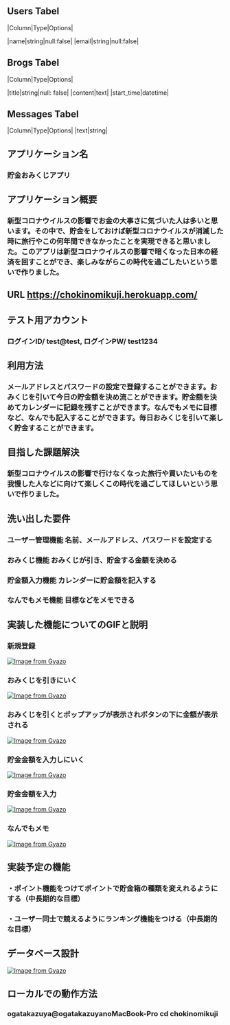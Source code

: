 ## Users Tabel

|Column|Type|Options|

|name|string|null:false|
|email|string|null:false|


## Brogs Tabel

|Column|Type|Options|

|title|string|null: false|
|content|text|
|start_time|datetime|


## Messages Tabel

|Column|Type|Options|
|text|string|




## アプリケーション名	
### 貯金おみくじアプリ

## アプリケーション概要	
### 新型コロナウイルスの影響でお金の大事さに気づいた人は多いと思います。その中で、貯金をしておけば新型コロナウイルスが消滅した時に旅行やこの何年間できなかったことを実現できると思いました。このアプリは新型コロナウイルスの影響で暗くなった日本の経済を回すことができ、楽しみながらこの時代を過ごしたいという思いで作りました。

## URL	https://chokinomikuji.herokuapp.com/

## テスト用アカウント
### ログインID/ test@test, ログインPW/ test1234	


## 利用方法	
### メールアドレスとパスワードの設定で登録することができます。おみくじを引いて今日の貯金額を決め流ことができます。貯金額を決めてカレンダーに記録を残すことができます。なんでもメモに目標など、なんでも記入することができます。毎日おみくじを引いて楽しく貯金することができます。

## 目指した課題解決	
### 新型コロナウイルスの影響で行けなくなった旅行や買いたいものを我慢した人などに向けて楽しくこの時代を過ごしてほしいという思いで作りました。

## 洗い出した要件	
### ユーザー管理機能 名前、メールアドレス、パスワードを設定する
### おみくじ機能 おみくじが引き、貯金する金額を決める
### 貯金額入力機能 カレンダーに貯金額を記入する
### なんでもメモ機能 目標などをメモできる

## 実装した機能についてのGIFと説明	
### 新規登録
[![Image from Gyazo](https://i.gyazo.com/cb2a4c6b693c9189df2839e7f49ac93d.png)](https://gyazo.com/cb2a4c6b693c9189df2839e7f49ac93d)
### おみくじを引きにいく
[![Image from Gyazo](https://i.gyazo.com/8a7d4c9a7106661f254b85de1fb686b6.gif)](https://gyazo.com/8a7d4c9a7106661f254b85de1fb686b6)
### おみくじを引くとポップアップが表示されボタンの下に金額が表示される
[![Image from Gyazo](https://i.gyazo.com/710958dd685ef508088ab0e3a6bfe5c0.gif)](https://gyazo.com/710958dd685ef508088ab0e3a6bfe5c0)
### 貯金金額を入力しにいく
[![Image from Gyazo](https://i.gyazo.com/b7ae821c76e1fe01d2a7907365dbf26d.gif)](https://gyazo.com/b7ae821c76e1fe01d2a7907365dbf26d)
### 貯金金額を入力
[![Image from Gyazo](https://i.gyazo.com/38e99fe643f7b395e786b337f6988f02.gif)](https://gyazo.com/38e99fe643f7b395e786b337f6988f02)
### なんでもメモ
[![Image from Gyazo](https://i.gyazo.com/c77f6d590c0d6febaf41d55ce61bd176.gif)](https://gyazo.com/c77f6d590c0d6febaf41d55ce61bd176)

## 実装予定の機能	
### ・ポイント機能をつけてポイントで貯金箱の種類を変えれるようにする（中長期的な目標）
### ・ユーザー同士で競えるようにランキング機能をつける（中長期的な目標）

## データベース設計 	
[![Image from Gyazo](https://i.gyazo.com/64cb2568057944c70553ba9ee7981435.png)](https://gyazo.com/64cb2568057944c70553ba9ee7981435) 
## ローカルでの動作方法	
### ogatakazuya@ogatakazuyanoMacBook-Pro cd chokinomikuji 
